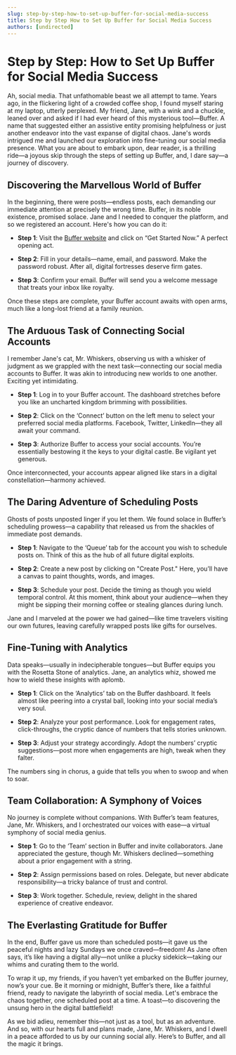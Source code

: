 ```yaml
---
slug: step-by-step-how-to-set-up-buffer-for-social-media-success
title: Step by Step How to Set Up Buffer for Social Media Success
authors: [undirected]
---
```



# Step by Step: How to Set Up Buffer for Social Media Success

Ah, social media. That unfathomable beast we all attempt to tame. Years ago, in the flickering light of a crowded coffee shop, I found myself staring at my laptop, utterly perplexed. My friend, Jane, with a wink and a chuckle, leaned over and asked if I had ever heard of this mysterious tool—Buffer. A name that suggested either an assistive entity promising helpfulness or just another endeavor into the vast expanse of digital chaos. Jane's words intrigued me and launched our exploration into fine-tuning our social media presence. What you are about to embark upon, dear reader, is a thrilling ride—a joyous skip through the steps of setting up Buffer, and, I dare say—a journey of discovery.

## Discovering the Marvellous World of Buffer

In the beginning, there were posts—endless posts, each demanding our immediate attention at precisely the wrong time. Buffer, in its noble existence, promised solace. Jane and I needed to conquer the platform, and so we registered an account. Here's how you can do it:

- **Step 1**: Visit the [Buffer website](https://buffer.com/) and click on “Get Started Now.” A perfect opening act.

- **Step 2**: Fill in your details—name, email, and password. Make the password robust. After all, digital fortresses deserve firm gates.

- **Step 3**: Confirm your email. Buffer will send you a welcome message that treats your inbox like royalty.

Once these steps are complete, your Buffer account awaits with open arms, much like a long-lost friend at a family reunion.

## The Arduous Task of Connecting Social Accounts

I remember Jane's cat, Mr. Whiskers, observing us with a whisker of judgment as we grappled with the next task—connecting our social media accounts to Buffer. It was akin to introducing new worlds to one another. Exciting yet intimidating.

- **Step 1**: Log in to your Buffer account. The dashboard stretches before you like an uncharted kingdom brimming with possibilities.

- **Step 2**: Click on the ‘Connect’ button on the left menu to select your preferred social media platforms. Facebook, Twitter, LinkedIn—they all await your command.

- **Step 3**: Authorize Buffer to access your social accounts. You’re essentially bestowing it the keys to your digital castle. Be vigilant yet generous.

Once interconnected, your accounts appear aligned like stars in a digital constellation—harmony achieved.

## The Daring Adventure of Scheduling Posts

Ghosts of posts unposted linger if you let them. We found solace in Buffer’s scheduling prowess—a capability that released us from the shackles of immediate post demands.

- **Step 1**: Navigate to the ‘Queue’ tab for the account you wish to schedule posts on. Think of this as the hub of all future digital exploits.

- **Step 2**: Create a new post by clicking on "Create Post." Here, you’ll have a canvas to paint thoughts, words, and images.

- **Step 3**: Schedule your post. Decide the timing as though you wield temporal control. At this moment, think about your audience—when they might be sipping their morning coffee or stealing glances during lunch.

Jane and I marveled at the power we had gained—like time travelers visiting our own futures, leaving carefully wrapped posts like gifts for ourselves.

## Fine-Tuning with Analytics

Data speaks—usually in indecipherable tongues—but Buffer equips you with the Rosetta Stone of analytics. Jane, an analytics whiz, showed me how to wield these insights with aplomb.

- **Step 1**: Click on the ‘Analytics’ tab on the Buffer dashboard. It feels almost like peering into a crystal ball, looking into your social media’s very soul.

- **Step 2**: Analyze your post performance. Look for engagement rates, click-throughs, the cryptic dance of numbers that tells stories unknown.

- **Step 3**: Adjust your strategy accordingly. Adopt the numbers’ cryptic suggestions—post more when engagements are high, tweak when they falter. 

The numbers sing in chorus, a guide that tells you when to swoop and when to soar.

## Team Collaboration: A Symphony of Voices

No journey is complete without companions. With Buffer’s team features, Jane, Mr. Whiskers, and I orchestrated our voices with ease—a virtual symphony of social media genius.

- **Step 1**: Go to the ‘Team’ section in Buffer and invite collaborators. Jane appreciated the gesture, though Mr. Whiskers declined—something about a prior engagement with a string.

- **Step 2**: Assign permissions based on roles. Delegate, but never abdicate responsibility—a tricky balance of trust and control.

- **Step 3**: Work together. Schedule, review, delight in the shared experience of creative endeavor.

## The Everlasting Gratitude for Buffer

In the end, Buffer gave us more than scheduled posts—it gave us the peaceful nights and lazy Sundays we once craved—freedom! As Jane often says, it’s like having a digital ally—not unlike a plucky sidekick—taking our whims and curating them to the world. 

To wrap it up, my friends, if you haven’t yet embarked on the Buffer journey, now’s your cue. Be it morning or midnight, Buffer’s there, like a faithful friend, ready to navigate the labyrinth of social media. Let's embrace the chaos together, one scheduled post at a time. A toast—to discovering the unsung hero in the digital battlefield!

As we bid adieu, remember this—not just as a tool, but as an adventure. And so, with our hearts full and plans made, Jane, Mr. Whiskers, and I dwell in a peace afforded to us by our cunning social ally. Here’s to Buffer, and all the magic it brings.